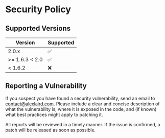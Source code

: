 # Security Policy

## Supported Versions

| Version        | Supported          |
|----------------| ------------------ |
| 2.0.x          | :white_check_mark: |
| >= 1.6.3 < 2.0 | :white_check_mark: |
| < 1.6.2        | :x:                |

## Reporting a Vulnerability

If you suspect you have found a security vulnerability, send an email to [contact@alexlaird.com](mailto:contact@alexlaird.com).
Please include a clear and concise description of what the vulnerability is, where it is exposed in the code, and (if
known) what best practices might apply to patching it.

All reports will be reviewed in a timely manner. If the issue is confirmed, a patch will be released as soon as
possible.
